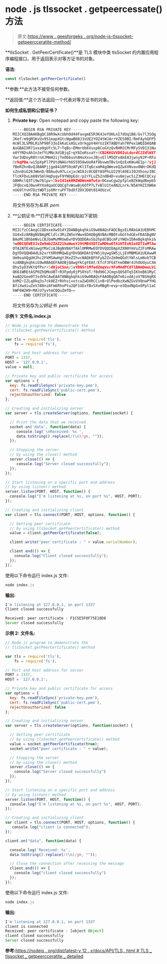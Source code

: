 # node . js tlssocket . getpeercessate()方法

> 原文:[https://www . geesforgeks . org/node-js-tlssocket-getpeercceratite-method/](https://www.geeksforgeeks.org/node-js-tlssocket-getpeercertificate-method/)

**tlsSocket . GetPeerCertificate()**是 TLS 模块中类 tlsSocket 的内置应用程序编程接口，用于返回表示对等方证书的对象。

**语法:**

```js
const tlsSocket.getPeerCertificate()

```

**参数:**此方法不接受任何参数。

**返回值:**这个方法返回一个代表对等方证书的对象。

**如何生成私钥和公钥证书？**

1.  **Private key:** Open notepad and copy paste the following key:

    ```js
    -----BEGIN RSA PRIVATE KEY-----
    MIICXQIBAAKBgQC38R9wXcUbhOd44FavgmE5R3K4JeYOHLnI7dUq1B8/Gv7l3SOg
    JKef/m9gM1KvUx951mapXGtcWgwB08J3vUE2YOZ4tWJArrVZES0BI/RmFAyhQFP5
    HcWl3LSM9LRihP98F33oIkKaCxA5LxOrkgpV4HrUzIKTABDYah7RPex1WQIDAQAB
    AoGBAIXR71xxa9gUfc5L7+TqBs+EMmrUb6Vusp8CoGXzQvRHMJCMrMFySV0131Nu
    o0YYRDsAh1nJefYLMNcXd1BjqI+qY8IeRsxaY+9CB2KKGVVDO2uLdurdC2ZdlWXT
    Vwr3dDoyR0trnXJMmH2ijTeO6bush8HuXxvxJBjvEllM5QYxAkEA3jwny9JP+RFu
    0rkqPBe/wi5pXpPl7PUtdNAGrh6S5958wUoR4f9bvwmTBv1nQzExKWu4EIp+7vjJ
    fBeRZhnBvQJBANPjjge8418PS9zAFyKlITq6cxmM4gOWeveQZwXVNvav0NH+OKdQ
    sZnnDiG26JWmnD/B8Audu97LcxjxcWI8Jc0CQEYA5PhLU229lA9EzI0JXhoozIBC
    TlcKFDuLm88VSmlHqDyqvF9YNOpEdc/p2rFLuZS2ndB4D+vu6mjwc5iZ3HECQCxy
    GBHRclQ3Ti9w76lpv+2kvI4IekRMZWDWnnWfwta+DGxwCgw2pfpleBZkWqdBepb5
    JFQbcxQJ0wvRYXo8qaUCQQCgTvWswBj6OTP7LTvBlU1teAN2Lnrk/N5AYHZIXW6m
    nUG9lYvH7DztWDTioXMrruPF7bdXfZOVJD8t0I4OUzvC
    -----END RSA PRIVATE KEY-----
    ```

    将文件另存为*私钥. pem*

2.  **公钥证书:**打开记事本复制粘贴如下密钥:

    ```js
    -----BEGIN CERTIFICATE-----
    MIICfzCCAegCCQDxxeXw914Y2DANBgkqhkiG9w0BAQsFADCBgzELMAkGA1UEBhMC
    SU4xEzARBgNVBAgMCldlc3RiZW5nYWwxEDAOBgNVBAcMB0tvbGthdGExFDASBgNV
    BAoMC1BhbmNvLCBJbmMuMRUwEwYDVQQDDAxSb2hpdCBQcmFzYWQxIDAeBgkqhkiG
    9w0BCQEWEXJvZm9mb2ZAZ21haWwuY29tMB4XDTIwMDkwOTA1NTExN1oXDTIwMTAw
    OTA1NTExN1owgYMxCzAJBgNVBAYTAklOMRMwEQYDVQQIDApXZXN0YmVuZ2FsMRAw
    DgYDVQQHDAdLb2xrYXRhMRQwEgYDVQQKDAtQYW5jbywgSW5jLjEVMBMGA1UEAwwM
    Um9oaXQgUHJhc2FkMSAwHgYJKoZIhvcNAQkBFhFyb2ZvZm9mQGdtYWlsLmNvbTCB
    nzANBgkqhkiG9w0BAQEFAAOBjQAwgYkCgYEAt/EfcF3FG4TneOBWr4JhOUdyuCXm
    Dhy5yO3VKtQfPxr+5d0joCSnn/5vYDNSr1MfedZmqVxrXFoMAdPCd71BNmDmeLVi
    QK61WREtASP0ZhQMoUBT+R3Fpdy0jPS0YoT/fBd96CJCmgsQOS8Tq5IKVeB61MyC
    kwAQ2Goe0T3sdVkCAwEAATANBgkqhkiG9w0BAQsFAAOBgQATe6ixdAjoV7BSHgRX
    bXM2+IZLq8kq3s7ck0EZrRVhsivutcaZwDXRCCinB+OlPedbzXwNZGvVX0nwPYHG
    BfiXwdiuZeVJ88ni6Fm6RhoPtu2QF1UExfBvSXuMBgR+evp+e3QadNpGx6Ppl1aC
    hWF6W2H9+MAlU7yvtmCQQuZmfQ==
    -----END CERTIFICATE-----
    ```

    将文件另存为*公钥证书. pem*

**示例 1:** **文件名:index.js**

```js
// Node.js program to demonstrate the
// tlsSocket.getPeerCertificate() method

var tls = require('tls'),
    fs = require('fs'),

// Port and host address for server    
PORT = 1337,
HOST = '127.0.0.1',
value = null;

// Private key and public certificate for access
var options = {
  key: fs.readFileSync('private-key.pem'),
  cert: fs.readFileSync('public-cert.pem'),
  rejectUnauthorized: false
};

// Creating and initializing server
var server = tls.createServer(options, function(socket) {

  // Print the data that we received
  socket.on('data', function(data) {
     console.log('\nReceived: %s ',
     data.toString().replace(/(\n)/gm, ""));
  });

  // Stopping the server
  // by using the close() method
  server.close(() => {
     console.log("Server closed successfully");
  });
});

// Start listening on a specific port and address
// by using listen() method
server.listen(PORT, HOST, function() {
  console.log("I'm listening at %s, on port %s", HOST, PORT);
});

// Creating and initializing client
var client = tls.connect(PORT, HOST, options, function() {

  // Getting peer certificate
  // by using tlsSocket.getPeerCertificate() method
  value = client.getPeerCertificate(false);

  client.write("peer certificate : " + value.serialNumber);

  client.end(() => { 
    console.log("Client closed successfully");
  });
});
```

使用以下命令运行 index.js 文件:

```js
node index.js

```

**输出:**

```js
I'm listening at 127.0.0.1, on port 1337
Client closed successfully

Received: peer certificate : F1C5E5F0F75E18D8
Server closed successfully

```

**示例 2:** **文件名:**

```js
// Node.js program to demonstrate the
// tlsSocket.getPeerCertificate() method

var tls = require('tls'),
    fs = require('fs'),

// Port and host address for server    
PORT = 1337,
HOST = '127.0.0.1';

// Private key and public certificate for access
var options = {
  key: fs.readFileSync('private-key.pem'),
  cert: fs.readFileSync('public-cert.pem'),
  rejectUnauthorized: false
};

// Creating and initializing server
var server = tls.createServer(options, function(socket) {

  // Getting peer certificate
  // by using tlsSocket.getPeerCertificate() method
  value = socket.getPeerCertificate(true);
  socket.write("peer certificate : " + value);

  // Stopping the server
  // by using the close() method
  server.close(() => {
    console.log("Server closed successfully")
  });
});

// Start listening on a specific port and address
// by using listen() method
server.listen(PORT, HOST, function() {
  console.log("I'm listening at %s, on port %s", HOST, PORT);
});

// Creating and initializing client
var client = tls.connect(PORT, HOST, options, function() {
   console.log("client is connected");
});

client.on("data", function(data) {

  console.log('Received: %s',
  data.toString().replace(/(\n)/gm, ""));

  // Close the connection after receiving the message
  client.end(() => {
    console.log("client closed successfully")
  });
});
```

使用以下命令运行 index.js 文件:

```js
node index.js

```

**输出:**

```js
I'm listening at 127.0.0.1, on port 1337
client is connected
Received: peer certificate : [object Object]
client closed successfully
Server closed successfully

```

**参考:**[https://nodejs . org/dist/latest-v 12 . x/docs/API/TLS . html # TLS _ tlssocket _ getpeercceratite _ detailed](https://nodejs.org/dist/latest-v12.x/docs/api/tls.html#tls_tlssocket_getpeercertificate_detailed)